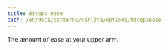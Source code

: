 ```yaml
---
title: Biceps ease
path: /en/docs/patterns/carlita/options/bicepsease
---
```


The amount of ease at your upper arm.
